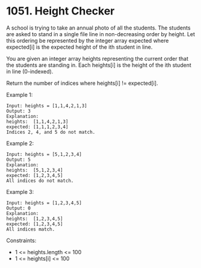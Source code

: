 # 1051. Height Checker

A school is trying to take an annual photo of all the students. The students are asked to stand in a single file line in non-decreasing order by height. Let this ordering be represented by the integer array expected where expected[i] is the expected height of the ith student in line.

You are given an integer array heights representing the current order that the students are standing in. Each heights[i] is the height of the ith student in line (0-indexed).

Return the number of indices where heights[i] != expected[i].

 

Example 1:

    Input: heights = [1,1,4,2,1,3]
    Output: 3
    Explanation: 
    heights:  [1,1,4,2,1,3]
    expected: [1,1,1,2,3,4]
    Indices 2, 4, and 5 do not match.

Example 2:

    Input: heights = [5,1,2,3,4]
    Output: 5
    Explanation:
    heights:  [5,1,2,3,4]
    expected: [1,2,3,4,5]
    All indices do not match.

Example 3:

    Input: heights = [1,2,3,4,5]
    Output: 0
    Explanation:
    heights:  [1,2,3,4,5]
    expected: [1,2,3,4,5]
    All indices match.

 

Constraints:

*    1 <= heights.length <= 100
*    1 <= heights[i] <= 100


